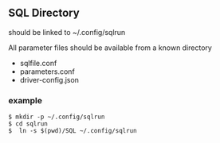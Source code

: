 

## SQL Directory

should be linked to ~/.config/sqlrun

All parameter files should be available from a known directory

* sqlfile.conf
* parameters.conf
* driver-config.json


### example

```text
$ mkdir -p ~/.config/sqlrun
$ cd sqlrun
$  ln -s $(pwd)/SQL ~/.config/sqlrun
```

